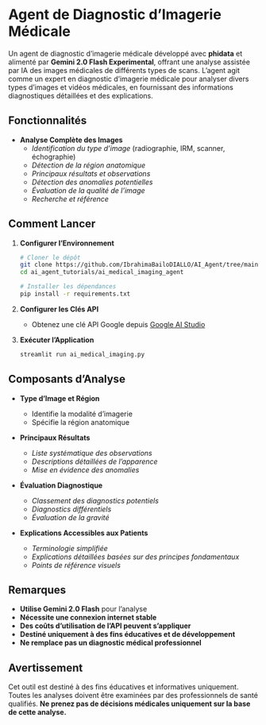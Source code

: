 
# Agent de Diagnostic d’Imagerie Médicale

Un agent de diagnostic d’imagerie médicale développé avec **phidata** et alimenté par **Gemini 2.0 Flash Experimental**, offrant une analyse assistée par IA des images médicales de différents types de scans. L’agent agit comme un expert en diagnostic d’imagerie médicale pour analyser divers types d’images et vidéos médicales, en fournissant des informations diagnostiques détaillées et des explications.

## Fonctionnalités

- **Analyse Complète des Images**
  - *Identification du type d’image* (radiographie, IRM, scanner, échographie)
  - *Détection de la région anatomique*
  - *Principaux résultats et observations*
  - *Détection des anomalies potentielles*
  - *Évaluation de la qualité de l’image*
  - *Recherche et référence*

## Comment Lancer

1. **Configurer l’Environnement**
   ```bash
   # Cloner le dépôt
   git clone https://github.com/IbrahimaBailoDIALLO/AI_Agent/tree/main
   cd ai_agent_tutorials/ai_medical_imaging_agent

   # Installer les dépendances
   pip install -r requirements.txt
   ```

2. **Configurer les Clés API**
   - Obtenez une clé API Google depuis [Google AI Studio](https://aistudio.google.com)

3. **Exécuter l’Application**
   ```bash
   streamlit run ai_medical_imaging.py
   ```

## Composants d’Analyse

- **Type d’Image et Région**
  - Identifie la modalité d’imagerie
  - Spécifie la région anatomique

- **Principaux Résultats**
  - *Liste systématique des observations*
  - *Descriptions détaillées de l’apparence*
  - *Mise en évidence des anomalies*

- **Évaluation Diagnostique**
  - *Classement des diagnostics potentiels*
  - *Diagnostics différentiels*
  - *Évaluation de la gravité*

- **Explications Accessibles aux Patients**
  - *Terminologie simplifiée*
  - *Explications détaillées basées sur des principes fondamentaux*
  - *Points de référence visuels*

## Remarques

- **Utilise Gemini 2.0 Flash** pour l’analyse
- **Nécessite une connexion internet stable**
- **Des coûts d’utilisation de l’API peuvent s’appliquer**
- **Destiné uniquement à des fins éducatives et de développement**
- **Ne remplace pas un diagnostic médical professionnel**

## Avertissement

Cet outil est destiné à des fins éducatives et informatives uniquement. Toutes les analyses doivent être examinées par des professionnels de santé qualifiés. **Ne prenez pas de décisions médicales uniquement sur la base de cette analyse.**
